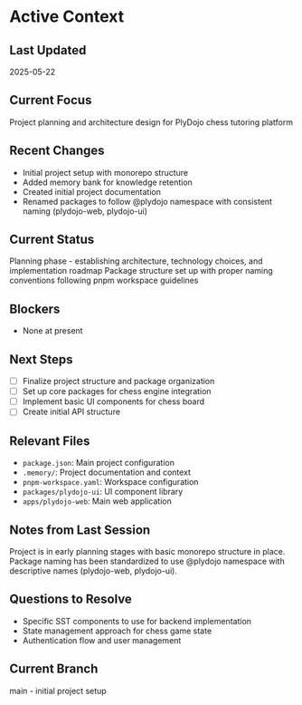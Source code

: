 # Active Context

## Last Updated
2025-05-22

## Current Focus
Project planning and architecture design for PlyDojo chess tutoring platform

## Recent Changes
- Initial project setup with monorepo structure
- Added memory bank for knowledge retention
- Created initial project documentation
- Renamed packages to follow @plydojo namespace with consistent naming (plydojo-web, plydojo-ui)

## Current Status
Planning phase - establishing architecture, technology choices, and implementation roadmap
Package structure set up with proper naming conventions following pnpm workspace guidelines

## Blockers
- None at present

## Next Steps
- [ ] Finalize project structure and package organization
- [ ] Set up core packages for chess engine integration
- [ ] Implement basic UI components for chess board
- [ ] Create initial API structure

## Relevant Files
- `package.json`: Main project configuration
- `.memory/`: Project documentation and context
- `pnpm-workspace.yaml`: Workspace configuration
- `packages/plydojo-ui`: UI component library
- `apps/plydojo-web`: Main web application

## Notes from Last Session
Project is in early planning stages with basic monorepo structure in place. Package naming has been standardized to use @plydojo namespace with descriptive names (plydojo-web, plydojo-ui).

## Questions to Resolve
- Specific SST components to use for backend implementation
- State management approach for chess game state
- Authentication flow and user management

## Current Branch
main - initial project setup 